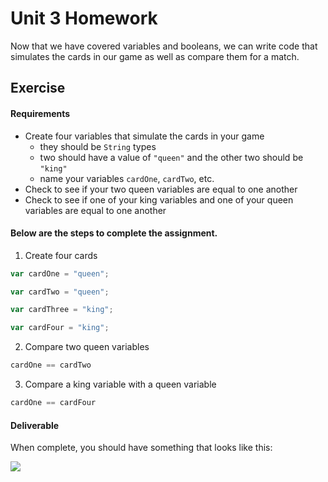 # Unit 3 Homework

Now that we have covered variables and booleans, we can write code that simulates the cards in our game as well as compare them for a match.

## Exercise

#### Requirements

- Create four variables that simulate the cards in your game
    - they should be `String` types
    - two should have a value of `"queen"` and the other two should be `"king"`
    - name your variables `cardOne`, `cardTwo`, etc.
- Check to see if your two queen variables are equal to one another
- Check to see if one of your king variables and one of your queen variables are equal to one another

#### Below are the steps to complete the assignment.

1) Create four cards

```js
var cardOne = "queen";

var cardTwo = "queen";

var cardThree = "king";

var cardFour = "king";
```

2) Compare two queen variables

```js
cardOne == cardTwo
```

3) Compare a king variable with a queen variable

```js
cardOne == cardFour
```

#### Deliverable

When complete, you should have something that looks like this:

![](https://s3.amazonaws.com/f.cl.ly/items/3k1e142n340Q1U2a2Q0C/Image%202016-03-04%20at%206.13.12%20PM.png?v=82705bbf)
